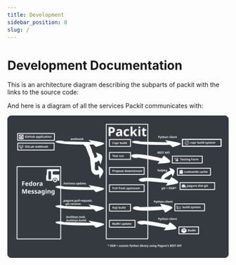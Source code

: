 ```yaml
---
title: Development
sidebar_position: 0
slug: /
---
```


# Development Documentation

This is an architecture diagram describing the subparts of packit with the links to the source code:

<!-- TODO: architecture -->

And here is a diagram of all the services Packit communicates with:

![Packit workflow schema](img/workflow.png)
